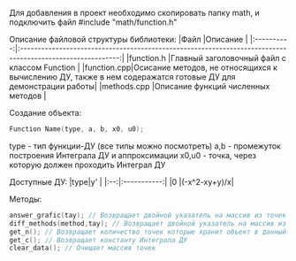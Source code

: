 Для добавления в проект необходимо скопировать папку math, и подключить файл #include "math/function.h"

Описание файловой структуры библиотеки:
|Файл        |Описание                                                                                                    |
|:----------:|:----------------------------------------------------------------------------------------------------------:|
|function.h  |Главный заголовочный файл с классом Function                                                                |
|function.cpp|Осисание методов, не относящихся к вычислению ДУ, также в нем содеражатся готовые ДУ для демонстрации работы|
|methods.cpp |Описание функций численных методов                                                                          |

Создание объекта:
```C++
Function Name(type, a, b, x0, u0);
```
type - тип функции-ДУ (все типы можно посмотреть)
a,b - промежуток построения Интеграла ДУ и аппроксимации
x0,u0 - точка, через которую должен проходить Интеграл ДУ

Доступные ДУ:
|type|y'           |
|:--:|:-----------:|
|0   |(-x^2-xy+y)/x|

Методы:
```C++
answer_grafic(tay); // Возвращает двойной указатель на массив из точек графика Интеграла ДУ
diff_methods(method,tay); // Возвращает двойной указатель на массив из точек графика Аппроксимации вычисленной указанным методом
get_n(); // Возвращает количество точек которые хранит объект в данный момент
get_c(); // Возвращает константу Интеграла ДУ
clear_data(); // Очищает массив точек
```
